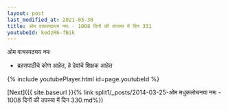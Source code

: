 ```yaml
---
layout: post
last_modified_at: 2021-03-30
title: ओम वाचस्पठ्यय नमः - 1008 दिनों की तपस्या में दिन 331
youtubeId: kedzR6-fBik
---
```

 
 
 ओम वाचस्पठ्यय नमः  
 
 -  ब्रहसपाठीचे कोण आहेत, हे देवांचे शिक्षक आहेत 
 
  
 
  
 
 
 
 
 
 


{% include youtubePlayer.html id=page.youtubeId %}
 
[Next]({{ site.baseurl }}{% link  split1/_posts/2014-03-25-ओम मधुकलोचनया नमः - 1008 दिनों की तपस्या में दिन 330.md%})
 
